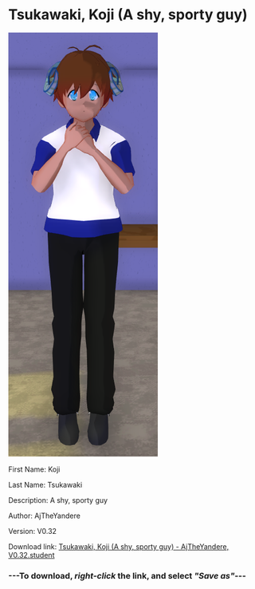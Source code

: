 # Tsukawaki, Koji (A shy, sporty guy)

<img src = "https://raw.githubusercontent.com/Arbiter1223/Daigaku-Gurashi-Custom-Students/master/Students/Files/Tsukawaki%2C%20Koji%20(A%20shy%2C%20sporty%20guy).png">

First Name: Koji

Last Name: Tsukawaki

Description: A shy, sporty guy

Author: AjTheYandere

Version: V0.32

Download link: <a href="https://raw.githubusercontent.com/Arbiter1223/Daigaku-Gurashi-Custom-Students/master/Students/Files/Tsukawaki%2C%20Koji%20(A%20shy%2C%20sporty%20guy)%20-%20AjTheYandere%2C%20V0.32.student">Tsukawaki, Koji (A shy, sporty guy) - AjTheYandere, V0.32.student</a>

### ---**To download, _right-click_ the link, and select _"Save as"_**---
